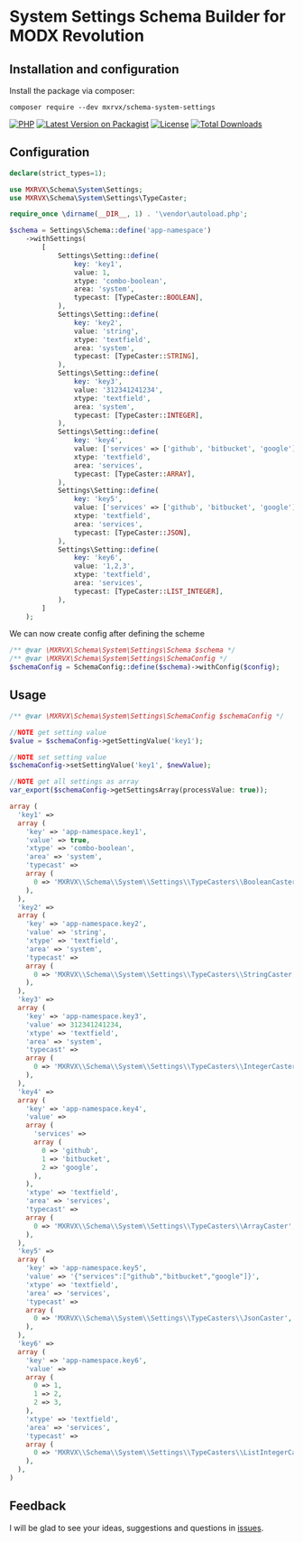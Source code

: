 # System Settings Schema Builder for MODX Revolution

## Installation and configuration

Install the package via composer:

```
composer require --dev mxrvx/schema-system-settings
```
[![PHP](https://img.shields.io/packagist/php-v/mxrvx/schema-system-settings.svg?style=flat-square&logo=php)](https://packagist.org/packages/mxrvx/schema-system-settings)
[![Latest Version on Packagist](https://img.shields.io/packagist/v/mxrvx/schema-system-settings.svg?style=flat-square&logo=packagist)](https://packagist.org/packages/mxrvx/schema-system-settings)
[![License](https://img.shields.io/packagist/l/mxrvx/schema-system-settings.svg?style=flat-square)](LICENSE)
[![Total Downloads](https://img.shields.io/packagist/dt/mxrvx/schema-system-settings.svg?style=flat-square)](https://packagist.org/packages/mxrvx/schema-system-settings)

## Configuration

```php
declare(strict_types=1);

use MXRVX\Schema\System\Settings;
use MXRVX\Schema\System\Settings\TypeCaster;

require_once \dirname(__DIR__, 1) . '\vendor\autoload.php';

$schema = Settings\Schema::define('app-namespace')
    ->withSettings(
        [
            Settings\Setting::define(
                key: 'key1',
                value: 1,
                xtype: 'combo-boolean',
                area: 'system',
                typecast: [TypeCaster::BOOLEAN],
            ),
            Settings\Setting::define(
                key: 'key2',
                value: 'string',
                xtype: 'textfield',
                area: 'system',
                typecast: [TypeCaster::STRING],
            ),
            Settings\Setting::define(
                key: 'key3',
                value: '312341241234',
                xtype: 'textfield',
                area: 'system',
                typecast: [TypeCaster::INTEGER],
            ),
            Settings\Setting::define(
                key: 'key4',
                value: ['services' => ['github', 'bitbucket', 'google']],
                xtype: 'textfield',
                area: 'services',
                typecast: [TypeCaster::ARRAY],
            ),
            Settings\Setting::define(
                key: 'key5',
                value: ['services' => ['github', 'bitbucket', 'google']],
                xtype: 'textfield',
                area: 'services',
                typecast: [TypeCaster::JSON],
            ),
            Settings\Setting::define(
                key: 'key6',
                value: '1,2,3',
                xtype: 'textfield',
                area: 'services',
                typecast: [TypeCaster::LIST_INTEGER],
            ),
        ]
    );
```

We can now create config after defining the scheme

```php
/** @var \MXRVX\Schema\System\Settings\Schema $schema */
/** @var \MXRVX\Schema\System\Settings\SchemaConfig */
$schemaConfig = SchemaConfig::define($schema)->withConfig($config);
```

## Usage

```php
/** @var \MXRVX\Schema\System\Settings\SchemaConfig $schemaConfig */

//NOTE get setting value
$value = $schemaConfig->getSettingValue('key1');

//NOTE set setting value
$schemaConfig->setSettingValue('key1', $newValue);

//NOTE get all settings as array
var_export($schemaConfig->getSettingsArray(processValue: true));

array (
  'key1' => 
  array (
    'key' => 'app-namespace.key1',
    'value' => true,
    'xtype' => 'combo-boolean',
    'area' => 'system',
    'typecast' => 
    array (
      0 => 'MXRVX\\Schema\\System\\Settings\\TypeCasters\\BooleanCaster',
    ),
  ),
  'key2' => 
  array (
    'key' => 'app-namespace.key2',
    'value' => 'string',
    'xtype' => 'textfield',
    'area' => 'system',
    'typecast' => 
    array (
      0 => 'MXRVX\\Schema\\System\\Settings\\TypeCasters\\StringCaster',
    ),
  ),
  'key3' => 
  array (
    'key' => 'app-namespace.key3',
    'value' => 312341241234,
    'xtype' => 'textfield',
    'area' => 'system',
    'typecast' => 
    array (
      0 => 'MXRVX\\Schema\\System\\Settings\\TypeCasters\\IntegerCaster',
    ),
  ),
  'key4' => 
  array (
    'key' => 'app-namespace.key4',
    'value' => 
    array (
      'services' => 
      array (
        0 => 'github',
        1 => 'bitbucket',
        2 => 'google',
      ),
    ),
    'xtype' => 'textfield',
    'area' => 'services',
    'typecast' => 
    array (
      0 => 'MXRVX\\Schema\\System\\Settings\\TypeCasters\\ArrayCaster',
    ),
  ),
  'key5' => 
  array (
    'key' => 'app-namespace.key5',
    'value' => '{"services":["github","bitbucket","google"]}',
    'xtype' => 'textfield',
    'area' => 'services',
    'typecast' => 
    array (
      0 => 'MXRVX\\Schema\\System\\Settings\\TypeCasters\\JsonCaster',
    ),
  ),
  'key6' => 
  array (
    'key' => 'app-namespace.key6',
    'value' => 
    array (
      0 => 1,
      1 => 2,
      2 => 3,
    ),
    'xtype' => 'textfield',
    'area' => 'services',
    'typecast' => 
    array (
      0 => 'MXRVX\\Schema\\System\\Settings\\TypeCasters\\ListIntegerCaster',
    ),
  ),
)


```

## Feedback

I will be glad to see your ideas, suggestions and questions in [issues](https://github.com/mxrvx/schema-system-settings/issues).
